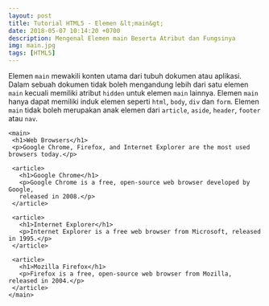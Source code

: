 ```yaml
---
layout: post
title: Tutorial HTML5 - Elemen &lt;main&gt;
date: 2018-05-07 10:14:20 +0700
description: Mengenal Elemen main Beserta Atribut dan Fungsinya
img: main.jpg
tags: [HTML5]
---
```

Elemen <code>main</code> mewakili konten utama dari tubuh dokumen atau aplikasi. Dalam sebuah dokumen tidak boleh mengandung lebih dari satu elemen <code>main</code> kecuali memiliki atribut <code>hidden</code> untuk elemen <code>main</code> lainnya. Elemen <code>main</code> hanya dapat memiliki induk elemen seperti <code>html</code>, <code>body</code>, <code>div</code> dan <code>form</code>. Elemen <code>main</code> tidak boleh merupakan anak elemen dari <code>article</code>, <code>aside</code>, <code>header</code>, <code>footer</code> atau <code>nav</code>.

<pre>
<code data-language="html">&lt;main&gt;
 &lt;h1&gt;Web Browsers&lt;/h1&gt;
 &lt;p&gt;Google Chrome, Firefox, and Internet Explorer are the most used browsers today.&lt;/p&gt;

 &lt;article&gt;
   &lt;h1&gt;Google Chrome&lt;/h1&gt;
   &lt;p&gt;Google Chrome is a free, open-source web browser developed by Google,
   released in 2008.&lt;/p&gt;
 &lt;/article&gt;

 &lt;article&gt;
   &lt;h1&gt;Internet Explorer&lt;/h1&gt;
   &lt;p&gt;Internet Explorer is a free web browser from Microsoft, released in 1995.&lt;/p&gt;
 &lt;/article&gt;

 &lt;article&gt;
   &lt;h1&gt;Mozilla Firefox&lt;/h1&gt;
   &lt;p&gt;Firefox is a free, open-source web browser from Mozilla, released in 2004.&lt;/p&gt;
 &lt;/article&gt;
&lt;/main&gt;</code>
</pre>